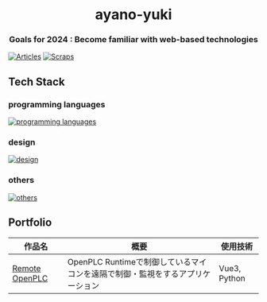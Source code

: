 <h1 align="center"> ayano-yuki </h1>
<h3 align="center"> Goals for 2024 : Become familiar with web-based technologies </h3>

[![Articles](https://badgen.org/img/zenn/yuki_ayano/articles?style=flat)](https://zenn.dev/yuki_ayano)
[![Scraps](https://badgen.org/img/zenn/yuki_ayano/scraps?style=flat)](https://zenn.dev/yuki_ayano?tab=scraps)

## Tech Stack
### programming languages
[![programming languages](https://skillicons.dev/icons?i=python,vue,cs)](https://skillicons.dev)
### design
[![design](https://skillicons.dev/icons?i=figma)](https://skillicons.dev)
### others
[![others](https://skillicons.dev/icons?i=github,vscode,docker,ubuntu)](https://skillicons.dev)

## Portfolio
| 作品名 | 概要 | 使用技術 |
|--------|--------|--------|
| [Remote OpenPLC][01] | OpenPLC Runtimeで制御しているマイコンを遠隔で制御・監視をするアプリケーション | Vue3, Python |


[01]: https://github.com/ayano-yuki/Work-RemoteOpenPLC

<!--
Reference
- [tandpfun/skill-icons: Showcase your skills on your Github readme or resumé with ease ✨](https://github.com/tandpfun/skill-icons#readme)
-->

